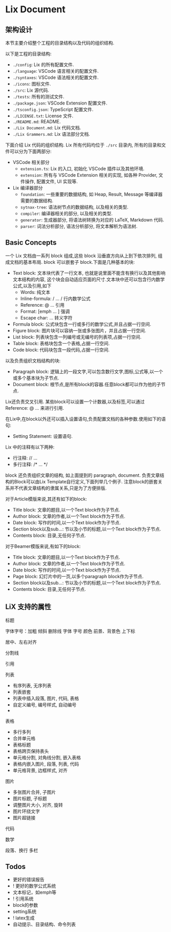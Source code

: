 # Lix Document

## 架构设计

本节主要介绍整个工程的目录结构以及代码的组织结构.

以下是工程的目录结构:
* `./config`: Lix 的所有配置文件.
* `./language`: VSCode 语言相关的配置文件.
* `./syntaxes`: VSCode 语法相关的配置文件.
* `./icons`: 图标文件.
* `./src`: Lix 源代码.
* `./tests`: 所有的测试文件.
* `./package.json`: VSCode Extension 配置文件.
* `./tsconfig.json`: TypeScript 配置文件.
* `./LICENSE.txt`: License 文件.
* `./README.md`: README.
* `./Lix Document.md`: Lix 代码文档.
* `./Lix Grammers.md`: Lix 语法部分文档.

下面介绍 Lix 代码的组织结构. Lix 所有代码均位于 `./src` 目录内, 所有的目录和文件可以分为下面两部分:
* VSCode 相关部分
  * `extension.ts`: Lix 的入口, 初始化 VSCode 插件以及其他环境.
  * `extension`: 所有与 VSCode Extension 相关的实现, 如各种 Provider, 文件操作, 配置文件, UI 实现等.
* Lix 编译器部分
  * `foundation`: 一些重要的数据结构, 如 Heap, Result, Message 等编译器需要的数据结构.
  * `sytnax-tree`: 语法树节点的数据结构, 以及相关的类型.
  * `compiler`: 编译器相关的部分, 以及相关的类型.
  * `generator`: 生成器部分, 将语法树转换为对应的 LaTeX, Markdown 代码.
  * `parser`: 词法分析部分, 语法分析部分, 将文本解析为语法树.

## Basic Concepts

一个 Lix 文档由一系列 block 组成,这些 block 沿垂直方向从上到下依次排列, 组成文档的基本布局. block 可以嵌套子 block.下面是几种基本的块:

* Text block: 文本块代表了一行文本, 也就是说里面不能含有换行以及其他影响文本结构的内容, 这个块会自动适应页面的尺寸.文本块中还可以包含行内数学公式,以及引用,如下
  * Words: 纯文本
  * Inline-formula: / ... / 行内数学公式
  * Reference: @ ... 引用
  * Format: [emph ... ]  强调
  * Escape char: \... 转义字符
* Formula block: 公式块包含一行或多行的数学公式,并且占据一行空间.
* Figure block: 图片块可以容纳一张或多张图片，并且占据一行空间.
* List block: 列表块包含一列编号或无编号的列表项,占据一行空间.
* Table block: 表格块包含一个表格,占据一行空间.
* Code block: 代码块包含一段代码,占据一行空间.

以及负责组织文档结构的块:

* Paragraph block: 逻辑上的一段文字,可以包含数行文字,图标,公式等,以一个或多个基本块为子节点.
* Document block: 根节点,是所有block的容器.任意block都可以作为他的子节点.

Lix还负责交叉引用. 某些block可以设置一个计数器,以及标签,可以通过 Reference: @ ... 来进行引用.

在Lix中,在block以外还可以插入设置语句,负责配置文档的各种参数.使用如下的语句:

* Setting Statement: 设置语句.

Lix 中的注释有以下两种:

* 行注释: // ...
* 多行注释: /* ... */

block 还负责组织文章的结构, 如上面提到的 paragraph, document. 负责文章结构的Block可以由Lix Template自行定义,下面列举几个例子.
注意block的嵌套关系并不代表文章结构的隶属关系,只是为了方便排版.

对于Article模版来说,其还有如下的block:

* Title block: 文章的题目,以一个Text block作为子节点.
* Author block: 文章的作者,以一个Text block作为子节点.
* Date block: 写作的时间,以一个Text block作为子节点.
* Section block以及sub...: 节以及小节的标题,以一个Text block作为子节点.
* Contents block: 目录,无任何子节点.

对于Beamer模版来说,有如下的block:

* Title block: 文章的题目,以一个Text block作为子节点.
* Author block: 文章的作者,以一个Text block作为子节点.
* Date block: 写作的时间,以一个Text block作为子节点.
* Page block: 幻灯片中的一页,以多个paragraph block作为子节点.
* Section block以及sub...: 节以及小节的标题,以一个Text block作为子节点.
* Contents block: 目录,无任何子节点.

## LiX 支持的属性

标题

字体字号：加粗 倾斜 删除线 
字体 字号 颜色 前景、背景色
上下标

居中、左右对齐

分割线

引用

列表
* 有序列表, 无序列表
* 列表嵌套
* 列表中插入段落, 图片, 代码, 表格
* 自定义编号, 编号样式, 自动编号
* 

表格
* 多行多列
* 合并单元格
* 表格标题
* 表格跨页保持表头
* 单元格分割, 对角线分割, 嵌入表格
* 表格内嵌入图片, 段落, 列表, 代码
* 单元格背景, 边框样式, 对齐

图片
* 多张图片合并, 子图片
* 图片标题, 子标题
* 调整图片大小, 对齐, 旋转
* 图片环绕文字
* 图片超链接

代码

数学

段落、换行
多栏

## Todos

* 更好的错误报告
* ! 更好的数学公式系统
* 文本标记，如emph等
* ! 引用系统
* block的参数
* setting系统
* ! latex生成
* 自动提示、目录结构、命令列表
